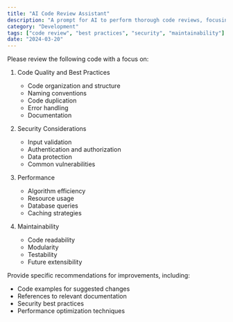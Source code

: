 ```yaml
---
title: "AI Code Review Assistant"
description: "A prompt for AI to perform thorough code reviews, focusing on best practices, security, and maintainability."
category: "Development"
tags: ["code review", "best practices", "security", "maintainability"]
date: "2024-03-20"
---
```


Please review the following code with a focus on:

1. Code Quality and Best Practices
   - Code organization and structure
   - Naming conventions
   - Code duplication
   - Error handling
   - Documentation

2. Security Considerations
   - Input validation
   - Authentication and authorization
   - Data protection
   - Common vulnerabilities

3. Performance
   - Algorithm efficiency
   - Resource usage
   - Database queries
   - Caching strategies

4. Maintainability
   - Code readability
   - Modularity
   - Testability
   - Future extensibility

Provide specific recommendations for improvements, including:
- Code examples for suggested changes
- References to relevant documentation
- Security best practices
- Performance optimization techniques 